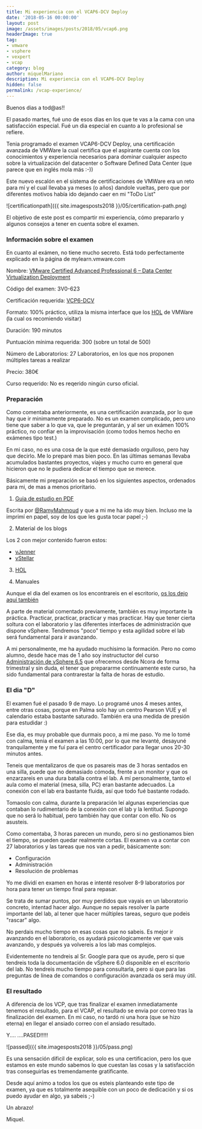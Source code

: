 ```yaml
---
title: Mi experiencia con el VCAP6-DCV Deploy
date: '2018-05-16 00:00:00'
layout: post
image: /assets/images/posts/2018/05/vcap6.png
headerImage: true
tag:
- vmware
- vsphere
- vexpert
- vcap
category: blog
author: miquelMariano
description: Mi experiencia con el VCAP6-DCV Deploy
hidden: false
permalink: /vcap-experience/
---
```


Buenos dias a tod@as!!

El pasado martes, fué uno de esos dias en los que te vas a la cama con una satisfacción especial. Fué un dia especial en cuanto a lo profesional se refiere.

Tenia programado el examen VCAP6-DCV Deploy, una certificación avanzada de VMWare la cual certifica que el aspirante cuenta con los conocimientos y experiencia necesarios para dominar cualquier aspecto sobre la virtualización del datacenter o Software Defined Data Center (que parece que en inglés mola más :-))

Este nuevo escalón en el sistema de certificaciones de VMWare era un reto para mí y el cual llevaba ya meses (o años) dandole vueltas, pero que por diferentes motivos había ido dejando caer en mi "ToDo List"

![certificationpath]({{ site.imagesposts2018 }}/05/certification-path.png)

El objetivo de este post es compartir mi experiencia, cómo prepararlo y algunos consejos a tener en cuenta sobre el examen.

### Información sobre el examen

En cuanto al exámen, no tiene mucho secreto. Está todo perfectamente explicado en la página de mylearn.vmware.com 

Nombre: [VMware Certified Advanced Professional 6 – Data Center Virtualization Deployment](https://www.vmware.com/education-services/certification/vcap6-dcv-deploy-exam.html)

Código del examen: 3V0-623

Certificación requerida: [VCP6-DCV](https://www.vmware.com/education-services/certification/vcp6-dcv-exam.html)

Formato: 100% práctico, utiliza la misma interface que los [HOL](http://labs.hol.vmware.com/HOL/catalogs/) de VMWare (la cual os recomiendo visitar)

Duración: 190 minutos

Puntuación mínima requerida: 300 (sobre un total de 500)

Número de Laboratorios: 27 Laboratorios, en los que nos proponen múltiples tareas a realizar

Precio: 380€

Curso requerido: No es reqerido ningún curso oficial.

### Preparación

Como comentaba anteriormente, es una certificación avanzada, por lo que hay que ir minimamente preparado. No es un examen complicado, pero uno tiene que saber a lo que va, que le preguntarán, y al ser un exámen 100% práctico, no confiar en la improvisación (como todos hemos hecho en exámenes tipo test.)

En mi caso, no es una cosa de la que esté demasiado orgulloso, pero hay que decirlo. Me lo preparé mas bien poco. En las últimas semanas llevaba acumulados bastantes proyectos, viajes y mucho curro en general que hicieron que no le pudiera dedicar el tiempo que se merece.

Básicamente mi preparación se basó en los siguientes aspectos, ordenados para mi, de mas a menos prioritario.

1. [Guia de estudio en PDF](google.com)

Escrita por [@RamyMahmoud](https://twitter.com/RamyMahmoud) y que a mi me ha ido muy bien. Incluso me la imprimí en papel, soy de los que les gusta tocar papel ;-)

2. Material de los blogs

Los 2 con mejor contenido fueron estos:

* [vJenner](http://www.vjenner.com/vcap6-dcv-deployment-study-guide/)
* [vStellar](http://www.vstellar.com/2017/12/29/vcap6-dcv-deploy-study-guide/)

3. [HOL]((http://labs.hol.vmware.com/HOL/catalogs/))

4. Manuales 

Aunque el dia del examen os los encontrareis en el escritorio, [os los dejo aquí también](google.com)

A parte de material comentado previamente, también es muy importante la práctica. Practicar, practicar, practicar y mas practicar. Hay que tener cierta soltura con el laboratorio y las diferentes interfaces de administración que dispone vSphere. Tendremos "poco" tiempo y esta agilidad sobre el lab será fundamental para ir avanzando.

A mi personalmente, me ha ayudado muchisimo la formación. Pero no como alumno, desde hace mas de 1 año soy instructuctor del curso [Administración de vSphere 6.5](bla.com) que ofrecemos desde Ncora de forma trimestral y sin duda, el tener que prepararme continuamente este curso, ha sido fundamental para contrarestar la falta de horas de estudio.


### El dia "D"

El examen fué el pasado 9 de mayo. Lo programé unos 4 meses antes, entre otras cosas, porque en Palma solo hay un centro Pearson VUE y el calendario estaba bastante saturado. También era una medida de presión para estudidar :)

Ese dia, es muy probable que durmais poco, a mi me paso. Yo me lo tomé con calma, tenia el examen a las 10:00, por lo que me levanté, desayuné tranquilamente y me fuí para el centro certificador para llegar unos 20-30 minutos antes.

Teneis que mentalizaros de que os pasareis mas de 3 horas sentados en una silla, puede que no demasiado cómoda, frente a un monitor y que os enzarzareis en una dura batalla contra el lab. A mí personalmente, tanto el aula como el material (mesa, silla, PC) eran bastante adecuados. La conexión con el lab era bastante fluida, así que todo fué bastante rodado.

Tomaoslo con calma, durante la preparación leí algunas experiencias que contaban lo rudimentario de la conexión con el lab y la lentitud. Supongo que no será lo habitual, pero también hay que contar con ello. No os asusteis.

Como comentaba, 3 horas parecen un mundo, pero si no gestionamos bien el tiempo, se pueden quedar realmente cortas. El examen va a contar con 27 laboratorios y las tareas que nos van a pedir, básicamente son:

* Configuración
* Administración
* Resolución de problemas

Yo me dividí en examen en horas e intenté resolver 8-9 laboratorios por hora para tener un tiempo final para repasar.

Se trata de sumar puntos, por muy perdidos que vayais en un laboratorio concreto, intentad hacer algo. Aunque no sepais resolver la parte importante del lab, al tener que hacer múltiples tareas, seguro que podeis "rascar" algo.

No perdais mucho tiempo en esas cosas que no sabeis. Es mejor ir avanzando en el laboratorio, os ayudará psicologicamente ver que vais avanzando, y después ya volvereis a los lab mas complejos.

Evidentemente no tendreis al Sr. Google para que os ayude, pero si que tendreis toda la documentación de vSphere 6.0 disponible en el escritorio del lab. No tendreis mucho tiempo para consultarla, pero si que para las preguntas de línea de comandos o configuración avanzada os será muy útil.


### El resultado

A diferencia de los VCP, que tras finalizar el examen inmediatamente tenemos el resultado, para el VCAP, el resultado se envia por correo tras la finalización del examen.
En mi caso, no tardó ni una hora (que se hizo eterna) en llegar el ansiado correo con el ansiado resultado.

Y....   ....PASED!!!!!

![passed]({{ site.imagesposts2018 }}/05/pass.png)

Es una sensación dificil de explicar, solo es una certificacion, pero los que estamos en este mundo sabemos lo que cuestan las cosas y la satisfacción tras conseguirlas es tremendamente gratificante.

Desde aquí animo a todos los que os esteis planteando este tipo de examen, ya que es totalmente asequible con un poco de dedicación y si os puedo ayudar en algo, ya sabeis ;-)


Un abrazo!

Miquel.


